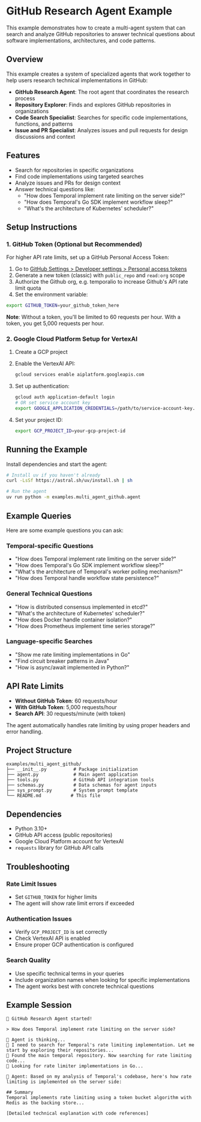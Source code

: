 # GitHub Research Agent Example

This example demonstrates how to create a multi-agent system that can search and analyze GitHub repositories to answer technical questions about software implementations, architectures, and code patterns.

## Overview

This example creates a system of specialized agents that work together to help users research technical implementations in GitHub:

- **GitHub Research Agent**: The root agent that coordinates the research process
- **Repository Explorer**: Finds and explores GitHub repositories in organizations  
- **Code Search Specialist**: Searches for specific code implementations, functions, and patterns
- **Issue and PR Specialist**: Analyzes issues and pull requests for design discussions and context

## Features

- Search for repositories in specific organizations
- Find code implementations using targeted searches
- Analyze issues and PRs for design context
- Answer technical questions like:
  - "How does Temporal implement rate limiting on the server side?"
  - "How does Temporal's Go SDK implement workflow sleep?"
  - "What's the architecture of Kubernetes' scheduler?"

## Setup Instructions

### 1. GitHub Token (Optional but Recommended)

For higher API rate limits, set up a GitHub Personal Access Token:

1. Go to [GitHub Settings > Developer settings > Personal access tokens](https://github.com/settings/tokens)
2. Generate a new token (classic) with `public_repo` and `read:org` scope
3. Authorize the Github org, e.g. temporalio to increase Github's API rate limit quota
4. Set the environment variable:

```bash
export GITHUB_TOKEN=your_github_token_here
```

**Note**: Without a token, you'll be limited to 60 requests per hour. With a token, you get 5,000 requests per hour.

### 2. Google Cloud Platform Setup for VertexAI

1. Create a GCP project
2. Enable the VertexAI API:
   ```bash
   gcloud services enable aiplatform.googleapis.com
   ```

3. Set up authentication:
   ```bash
   gcloud auth application-default login
   # OR set service account key
   export GOOGLE_APPLICATION_CREDENTIALS=/path/to/service-account-key.json
   ```

4. Set your project ID:
   ```bash
   export GCP_PROJECT_ID=your-gcp-project-id
   ```

## Running the Example

Install dependencies and start the agent:

```bash
# Install uv if you haven't already
curl -LsSf https://astral.sh/uv/install.sh | sh

# Run the agent
uv run python -m examples.multi_agent_github.agent
```

## Example Queries

Here are some example questions you can ask:

### Temporal-specific Questions
- "How does Temporal implement rate limiting on the server side?"
- "How does Temporal's Go SDK implement workflow sleep?"
- "What's the architecture of Temporal's worker polling mechanism?"
- "How does Temporal handle workflow state persistence?"

### General Technical Questions
- "How is distributed consensus implemented in etcd?"
- "What's the architecture of Kubernetes' scheduler?"
- "How does Docker handle container isolation?"
- "How does Prometheus implement time series storage?"

### Language-specific Searches
- "Show me rate limiting implementations in Go"
- "Find circuit breaker patterns in Java"
- "How is async/await implemented in Python?"

## API Rate Limits

- **Without GitHub Token**: 60 requests/hour
- **With GitHub Token**: 5,000 requests/hour
- **Search API**: 30 requests/minute (with token)

The agent automatically handles rate limiting by using proper headers and error handling.

## Project Structure

```
examples/multi_agent_github/
├── __init__.py          # Package initialization
├── agent.py             # Main agent application
├── tools.py             # GitHub API integration tools
├── schemas.py           # Data schemas for agent inputs
├── sys_prompt.py        # System prompt template
└── README.md           # This file
```

## Dependencies

- Python 3.10+
- GitHub API access (public repositories)
- Google Cloud Platform account for VertexAI
- `requests` library for GitHub API calls

## Troubleshooting

### Rate Limit Issues
- Set `GITHUB_TOKEN` for higher limits
- The agent will show rate limit errors if exceeded

### Authentication Issues
- Verify `GCP_PROJECT_ID` is set correctly
- Check VertexAI API is enabled
- Ensure proper GCP authentication is configured

### Search Quality
- Use specific technical terms in your queries
- Include organization names when looking for specific implementations
- The agent works best with concrete technical questions

## Example Session

```
🤖 GitHub Research Agent started!

> How does Temporal implement rate limiting on the server side?

🤖 Agent is thinking...
💭 I need to search for Temporal's rate limiting implementation. Let me start by exploring their repositories...
💭 Found the main temporal repository. Now searching for rate limiting code...
💭 Looking for rate limiter implementations in Go...

🤖 Agent: Based on my analysis of Temporal's codebase, here's how rate limiting is implemented on the server side:

## Summary
Temporal implements rate limiting using a token bucket algorithm with Redis as the backing store...

[Detailed technical explanation with code references]
```
